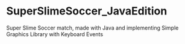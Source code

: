 # SuperSlimeSoccer_JavaEdition
Super Slime Soccer match, made with Java and implementing Simple Graphics Library with Keyboard Events
